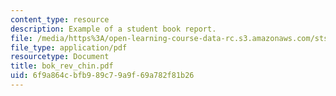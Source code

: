 ```yaml
---
content_type: resource
description: Example of a student book report.
file: /media/https%3A/open-learning-course-data-rc.s3.amazonaws.com/sts-471j-engineering-apollo-the-moon-project-as-a-complex-system-spring-2007/6f9a864cbfb989c79a9f69a782f81b26_bok_rev_chin.pdf
file_type: application/pdf
resourcetype: Document
title: bok_rev_chin.pdf
uid: 6f9a864c-bfb9-89c7-9a9f-69a782f81b26
---
```

